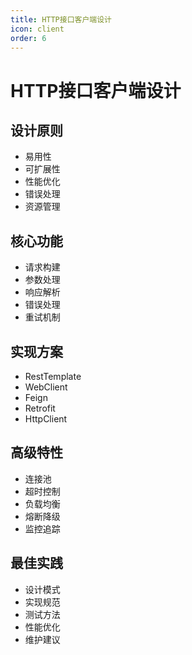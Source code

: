 ```yaml
---
title: HTTP接口客户端设计
icon: client
order: 6
---
```


# HTTP接口客户端设计

## 设计原则
- 易用性
- 可扩展性
- 性能优化
- 错误处理
- 资源管理

## 核心功能
- 请求构建
- 参数处理
- 响应解析
- 错误处理
- 重试机制

## 实现方案
- RestTemplate
- WebClient
- Feign
- Retrofit
- HttpClient

## 高级特性
- 连接池
- 超时控制
- 负载均衡
- 熔断降级
- 监控追踪

## 最佳实践
- 设计模式
- 实现规范
- 测试方法
- 性能优化
- 维护建议
